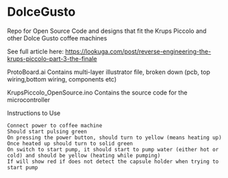 # DolceGusto
Repo for Open Source Code and designs that fit the Krups Piccolo and other Dolce Gusto coffee machines

See full article here: https://lookuga.com/post/reverse-engineering-the-krups-piccolo-part-3-the-finale

ProtoBoard.ai
Contains multi-layer illustrator file, broken down (pcb, top wiring,bottom wiring, components etc)

KrupsPiccolo_OpenSource.ino
Contains the source code for the microcontroller

Instructions to Use

    Connect power to coffee machine
    Should start pulsing green
    On pressing the power button, should turn to yellow (means heating up)
    Once heated up should turn to solid green
    On switch to start pump, it should start to pump water (either hot or cold) and should be yellow (heating while pumping)
    If will show red if does not detect the capsule holder when trying to start pump